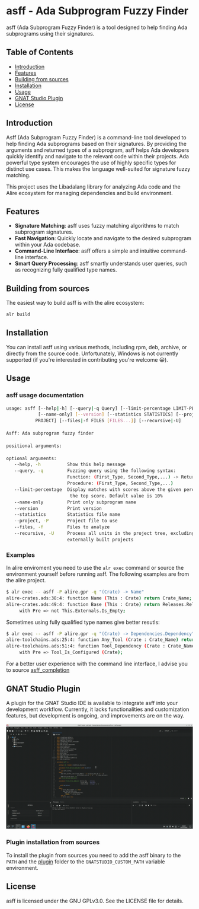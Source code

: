 # asff - Ada Subprogram Fuzzy Finder

asff (Ada Subprogram Fuzzy Finder) is a tool designed to help finding Ada subprograms using their signatures.

## Table of Contents

- [Introduction](#introduction)
- [Features](#features)
- [Building from sources](#building-from-sources)
- [Installation](#installation)
- [Usage](#usage)
- [GNAT Studio Plugin](#gnat-studio-plugin)
- [License](#license)

## Introduction

Asff (Ada Subprogram Fuzzy Finder) is a command-line tool developed to help finding Ada subprograms based on their signatures.
By providing the arguments and returned types of a subprogram, asff helps Ada developers quickly identify and navigate to the relevant code within their projects.
Ada powerful type system encourages the use of highly specific types for distinct use cases.
This makes the language well-suited for signature fuzzy matching.

This project uses the Libadalang library for analyzing Ada code and the Alire ecosystem for managing dependencies and build environment.

## Features

- **Signature Matching**: asff uses fuzzy matching algorithms to match subprogram signatures.
- **Fast Navigation**: Quickly locate and navigate to the desired subprogram within your Ada codebase.
- **Command-Line Interface**: asff offers a simple and intuitive command-line interface.
- **Smart Query Processing**: asff smartly understands user queries, such as recognizing fully qualified type names.

## Building from sources

The easiest way to build asff is with the alire ecosystem:

```bash
alr build
```

## Installation

You can install asff using various methods, including rpm, deb, archive, or directly from the source code.
Unfortunately, Windows is not currently supported (if you're interested in contributing you're welcome 😀).

## Usage

### asff usage documentation

```bash
usage: asff [--help|-h] [--query|-q Query] [--limit-percentage LIMIT-PERCENTAGE]
            [--name-only] [--version] [--statistics STATISTICS] [--project|-P
           PROJECT] [--files|-f FILES [FILES...]] [--recursive|-U]

Asff: Ada subprogram fuzzy finder

positional arguments:

optional arguments:
   --help, -h          Show this help message
   --query, -q         Fuzzing query using the following syntax:
                       Function: (First_Type, Second_Type,...) -> Returned_Type
                       Procedure: (First_Type, Second_Type,...)
   --limit-percentage  Display matches with scores above the given percentage of
                        the top score. Default value is 10%
   --name-only         Print only subprogram name
   --version           Print version
   --statistics        Statistics file name
   --project, -P       Project file to use
   --files, -f         Files to analyze
   --recursive, -U     Process all units in the project tree, excluding
                       externally built projects
```

### Examples

In alire enviroment you need to use the `alr exec` command or source the environment yourself before running asff.
The following examples are from the alire project.

```bash
$ alr exec -- asff -P alire.gpr -q "(Crate) -> Name"
alire-crates.ads:38:4: function Name (This : Crate) return Crate_Name;
alire-crates.ads:49:4: function Base (This : Crate) return Releases.Release
     with Pre => not This.Externals.Is_Empty;
```

Sometimes using fully qualified type names give better resutls:

```bash
$ alr exec -- asff -P alire.gpr -q "(Crate) -> Dependencies.Dependency"
alire-toolchains.ads:25:4: function Any_Tool (Crate : Crate_Name) return Dependencies.Dependency;
alire-toolchains.ads:51:4: function Tool_Dependency (Crate : Crate_Name) return Dependencies.Dependency
     with Pre => Tool_Is_Configured (Crate);
```

For a better user experience with the command line interface, I advise you to source [asff_completion](completion/asff_completion)


## GNAT Studio Plugin

A plugin for the GNAT Studio IDE is available to integrate asff into your development workflow.
Currently, it lacks functionalities and customization features, but development is ongoing, and improvements are on the way.

![](demo/asff.gif)

### Plugin installation from sources

To install the plugin from sources you need to add the asff binary to the `PATH` and the [plugin](plugin/) folder to the `GNATSTUDIO_CUSTOM_PATH` variable environment.

## License

asff is licensed under the GNU GPLv3.0. See the LICENSE file for details.
